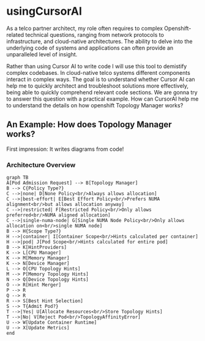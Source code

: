 # usingCursorAI
As a telco partner architect, my role often requires to complex Openshift-related technical questions, ranging from network protocols to infrastructure, and cloud-native architectures. The ability to delve into the underlying code of systems and applications can often provide an unparalleled level of insight.

Rather than using Cursor AI to write code I will use this tool to demistify complex codebases. In cloud-native telco systems different components interact in complex ways. The goal is to understand whether Cursor AI can help me to quickly architect and troubleshoot solutions more effectively, being able to quickly comprehend relevant code sections. We are gonna try to answer this question with a practical example. How can CursorAI help me to understand the details on how openshift Topology Manager works?

## An Example: How does Topology Manager works? 

First impression: It writes diagrams from code!

### Architecture Overview
```mermaid
graph TB
A[Pod Admission Request] --> B[Topology Manager]
B --> C{Policy Type?}
C -->|none| D[None Policy<br/>Always allows allocation]
C -->|best-effort| E[Best Effort Policy<br/>Prefers NUMA alignment<br/>but allows allocation anyway]
C -->|restricted| F[Restricted Policy<br/>Only allows preferred<br/>NUMA aligned allocation]
C -->|single-numa-node| G[Single NUMA Node Policy<br/>Only allows allocation on<br/>single NUMA node]
B --> H{Scope Type?}
H -->|container| I[Container Scope<br/>Hints calculated per container]
H -->|pod| J[Pod Scope<br/>Hints calculated for entire pod]
B --> K[HintProviders]
K --> L[CPU Manager]
K --> M[Memory Manager]
K --> N[Device Manager]
L --> O[CPU Topology Hints]
M --> P[Memory Topology Hints]
N --> Q[Device Topology Hints]
O --> R[Hint Merger]
P --> R
Q --> R
R --> S[Best Hint Selection]
S --> T{Admit Pod?}
T -->|Yes| U[Allocate Resources<br/>Store Topology Hints]
T -->|No| V[Reject Pod<br/>TopologyAffinityError]
U --> W[Update Container Runtime]
U --> X[Update Metrics]
end
```
